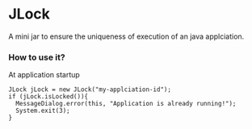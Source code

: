 # JLock
A mini jar to ensure the uniqueness of execution of an java applciation.


### How to use it?

At application startup

```
JLock jLock = new JLock("my-applciation-id");
if (jLock.isLocked()){
  MessageDialog.error(this, "Application is already running!");
  System.exit(3);
}
```


